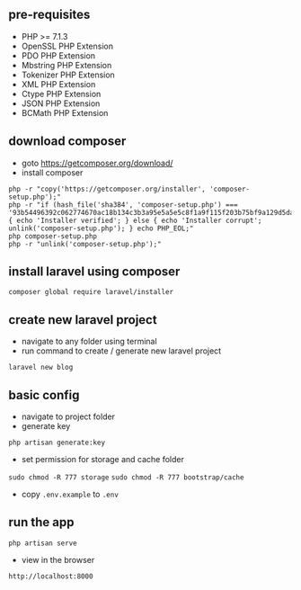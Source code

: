 ## pre-requisites
- PHP >= 7.1.3
- OpenSSL PHP Extension
- PDO PHP Extension
- Mbstring PHP Extension
- Tokenizer PHP Extension
- XML PHP Extension
- Ctype PHP Extension
- JSON PHP Extension
- BCMath PHP Extension

## download composer
- goto https://getcomposer.org/download/
- install composer 

```
php -r "copy('https://getcomposer.org/installer', 'composer-setup.php');"
php -r "if (hash_file('sha384', 'composer-setup.php') === '93b54496392c062774670ac18b134c3b3a95e5a5e5c8f1a9f115f203b75bf9a129d5daa8ba6a13e2cc8a1da0806388a8') { echo 'Installer verified'; } else { echo 'Installer corrupt'; unlink('composer-setup.php'); } echo PHP_EOL;"
php composer-setup.php
php -r "unlink('composer-setup.php');"
```

## install laravel using composer

`composer global require laravel/installer`

## create new laravel project

- navigate to any folder using terminal
- run command to create / generate new laravel project

`laravel new blog`

## basic config
- navigate to project folder
- generate key

`php artisan generate:key`

- set permission for storage and cache folder

`sudo chmod -R 777 storage`
`sudo chmod -R 777 bootstrap/cache`


- copy `.env.example` to `.env`

## run the app

`php artisan serve`

- view in the browser

`http://localhost:8000`
